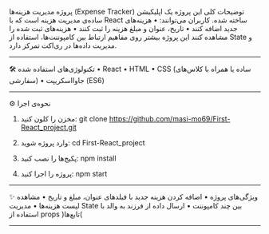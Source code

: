 پروژه مدیریت هزینه‌ها (Expense Tracker)
توضیحات کلی
این پروژه یک اپلیکیشن ساده‌ی مدیریت هزینه است که با React ساخته شده. کاربران می‌توانند:
•	هزینه‌های جدید اضافه کنند
•	تاریخ، عنوان و مبلغ هزینه را ثبت کنند
•	هزینه‌های ثبت شده را مشاهده کنند
این پروژه بیشتر روی مفاهیم ارتباط بین کامپوننت‌ها، استفاده از State و مدیریت داده‌ها در ری‌اکت تمرکز دارد.
________________________________________
🛠️ تکنولوژی‌های استفاده شده
•	React
•	HTML
•	CSS (ساده یا همراه با کلاس‌های سفارشی)
•	جاوااسکریپت (ES6)
________________________________________
⚙️ نحوه‌ی اجرا
1.	مخزن را کلون کنید:
git clone https://github.com/masi-mo69/First-React_project.git
2.	وارد پروژه شوید:
cd First-React_project

3.	پکیج‌ها را نصب کنید:
npm install
4.	پروژه را اجرا کنید:
npm start
________________________________________
✨ ویژگی‌های پروژه
•	اضافه کردن هزینه جدید با فیلدهای عنوان، مبلغ و تاریخ
•	مشاهده لیست هزینه‌ها
•	مدیریت State بین چند کامپوننت
•	ارسال داده از فرزند به والد با استفاده از props )تابع‌ها(
________________________________________
